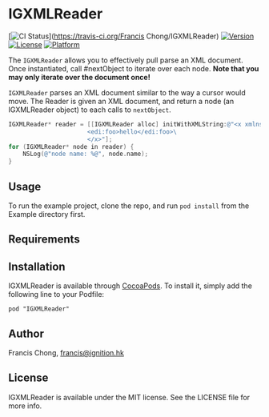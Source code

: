 # IGXMLReader

[![CI Status](http://img.shields.io/travis/siuying/IGXMLReader.svg?style=flat)](https://travis-ci.org/Francis Chong/IGXMLReader)
[![Version](https://img.shields.io/cocoapods/v/IGXMLReader.svg?style=flat)](http://cocoadocs.org/docsets/IGXMLReader)
[![License](https://img.shields.io/cocoapods/l/IGXMLReader.svg?style=flat)](http://cocoadocs.org/docsets/IGXMLReader)
[![Platform](https://img.shields.io/cocoapods/p/IGXMLReader.svg?style=flat)](http://cocoadocs.org/docsets/IGXMLReader)

The ``IGXMLReader`` allows you to effectively pull parse an XML document. Once instantiated, call #nextObject to iterate over each node. **Note that you may only iterate over the document once!**

``IGXMLReader`` parses an XML document similar to the way a cursor would move. The Reader is given an XML document, and return a node (an IGXMLReader object) to each calls to ``nextObject``.

```objective-c
IGXMLReader* reader = [[IGXMLReader alloc] initWithXMLString:@"<x xmlns:edi='http://ecommerce.example.org/schema'>\
                      <edi:foo>hello</edi:foo>\
                      </x>"];
for (IGXMLReader* node in reader) {
    NSLog(@"node name: %@", node.name);
}
```

## Usage

To run the example project, clone the repo, and run `pod install` from the Example directory first.

## Requirements

## Installation

IGXMLReader is available through [CocoaPods](http://cocoapods.org). To install
it, simply add the following line to your Podfile:

    pod "IGXMLReader"

## Author

Francis Chong, francis@ignition.hk

## License

IGXMLReader is available under the MIT license. See the LICENSE file for more info.

